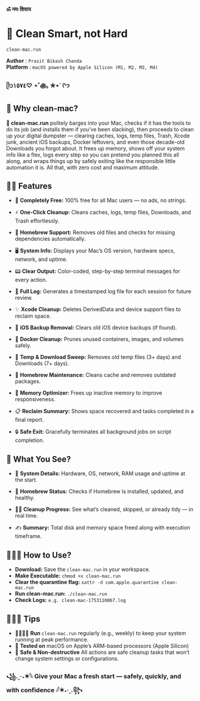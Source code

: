 **ॐ नमः शिवाय**

# 🫧 Clean Smart, not Hard

`clean-mac.run`  

**Author**   : `Prasit Bikash Chanda`  
**Platform** : `macOS powered by Apple Silicon (M1, M2, M3, M4)`

### ᥫ᭡١٥٧٤♡ ⋆˚꩜｡ ✮⋆˙ ᢉ𐭩

## 🤷 Why clean-mac?

**🫧 clean-mac.run** politely barges into your Mac, checks if it has the tools to do its 
job (and installs them if you’ve been slacking), then proceeds to clean up your digital 
dumpster — clearing caches, logs, temp files, Trash, Xcode junk, ancient iOS backups, 
Docker leftovers, and even those decade-old Downloads you forgot about. It frees up 
memory, shows off your system info like a flex, logs every step so you can pretend 
you planned this all along, and wraps things up by safely exiting like the responsible 
little automation it is. All that, with zero cost and maximum attitude.

## 💃🏻 Features

 - 🎁 **Completely Free:** 100% free for all Mac users — no ads, no strings.

 - ⚡ **One-Click Cleanup:** Cleans caches, logs, temp files, Downloads, and Trash effortlessly.

 - 🍺 **Homebrew Support:** Removes old files and checks for missing dependencies automatically.

 - 🖥️ **System Info:** Displays your Mac’s OS version, hardware specs, network, and uptime.

 - 📟 **Clear Output:** Color-coded, step-by-step terminal messages for every action.

 - 📝 **Full Log:** Generates a timestamped log file for each session for future review.

 - ✨ **Xcode Cleanup:** Deletes DerivedData and device support files to reclaim space.

 - 🍎 **iOS Backup Removal:** Clears old iOS device backups (if found).

 - 🐳 **Docker Cleanup:** Prunes unused containers, images, and volumes safely.

 - 📂 **Temp & Download Sweep:** Removes old temp files (3+ days) and Downloads (7+ days).

 - 🍺 **Homebrew Maintenance:** Cleans cache and removes outdated packages.

 - 🧠 **Memory Optimizer:** Frees up inactive memory to improve responsiveness.

 - 📋 **Reclaim Summary:** Shows space recovered and tasks completed in a final report.

 - 🔒 **Safe Exit:** Gracefully terminates all background jobs on script completion.

## 👀 What You See?

 - 🧩 **System Details:** Hardware, OS, network, RAM usage and uptime at the start.

 - 🍺 **Homebrew Status:** Checks if Homebrew is installed, updated, and healthy.

 - 🏃‍♂️ **Cleanup Progress:** See what’s cleaned, skipped, or already tidy — in real time.

 - ✍️ **Summary:** Total disk and memory space freed along with execution timeframe.

## 👩🏻‍💻 How to Use?

 - **Download:** Save the `clean-mac.run` in your workspace.
 - **Make Executable:** `chmod +x clean-mac.run`
 - **Clear the quarantine flag:** `xattr -d com.apple.quarantine clean-mac.run`
 - **Run clean-mac.run:** `./clean-mac.run`
 - **Check Logs:** `e.g. clean-mac-1753110067.log`
    
## 👩🏻‍🔬 Tips

 - 🏃🏻‍♂️‍➡️ **Run** `clean-mac.run` regularly (e.g., weekly) to keep your system running at peak performance.
 - 🧪 **Tested on** macOS on Apple’s ARM-based processors (Apple Silicon)
 - 🔐 **Safe & Non-destructive** All actions are safe cleanup tasks that won’t change system settings or configurations.

### ꧁.˳·˖✶𓆩 Give your Mac a fresh start — safely, quickly, and with confidence 𓆪✶˖·˳.꧂

